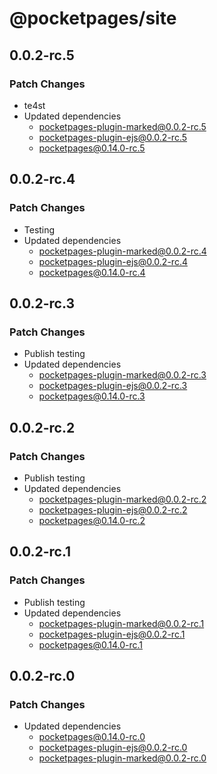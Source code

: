 # @pocketpages/site

## 0.0.2-rc.5

### Patch Changes

- te4st
- Updated dependencies
  - pocketpages-plugin-marked@0.0.2-rc.5
  - pocketpages-plugin-ejs@0.0.2-rc.5
  - pocketpages@0.14.0-rc.5

## 0.0.2-rc.4

### Patch Changes

- Testing
- Updated dependencies
  - pocketpages-plugin-marked@0.0.2-rc.4
  - pocketpages-plugin-ejs@0.0.2-rc.4
  - pocketpages@0.14.0-rc.4

## 0.0.2-rc.3

### Patch Changes

- Publish testing
- Updated dependencies
  - pocketpages-plugin-marked@0.0.2-rc.3
  - pocketpages-plugin-ejs@0.0.2-rc.3
  - pocketpages@0.14.0-rc.3

## 0.0.2-rc.2

### Patch Changes

- Publish testing
- Updated dependencies
  - pocketpages-plugin-marked@0.0.2-rc.2
  - pocketpages-plugin-ejs@0.0.2-rc.2
  - pocketpages@0.14.0-rc.2

## 0.0.2-rc.1

### Patch Changes

- Publish testing
- Updated dependencies
  - pocketpages-plugin-marked@0.0.2-rc.1
  - pocketpages-plugin-ejs@0.0.2-rc.1
  - pocketpages@0.14.0-rc.1

## 0.0.2-rc.0

### Patch Changes

- Updated dependencies
  - pocketpages@0.14.0-rc.0
  - pocketpages-plugin-ejs@0.0.2-rc.0
  - pocketpages-plugin-marked@0.0.2-rc.0
